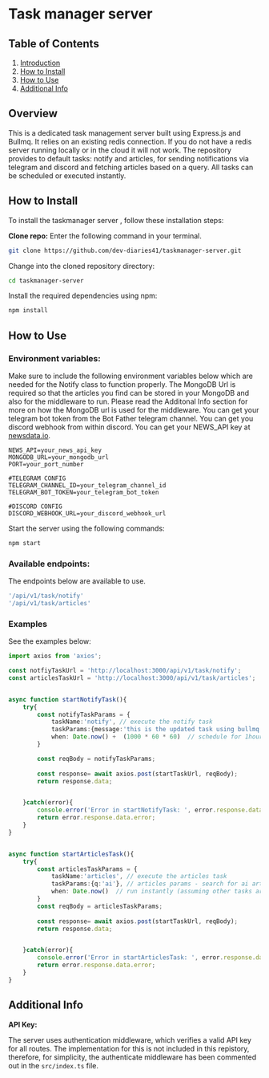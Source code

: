 # Task manager server

## Table of Contents
1. [Introduction](#overview)
2. [How to Install](#how-to-install)
3. [How to Use](#how-to-use)
4. [Additional Info](#additional-info)


## Overview
<a name="overview"></a>

This is a dedicated task management server built using Express.js and Bullmq. It relies on an existing redis connection. If you do not have a redis server running locally or in the cloud it will not work. The repository provides to default tasks: notify and articles, for sending notifications via telegram and discord and fetching articles based on a query. All tasks can be scheduled or executed instantly.

## How to Install
<a name="how-to-install"></a>

To install the taskmanager server , follow these installation steps:

**Clone repo:**
Enter the following command in your terminal.

```bash
git clone https://github.com/dev-diaries41/taskmanager-server.git
```

Change into the cloned repository directory:

```bash
cd taskmanager-server
```

Install the required dependencies using npm:
  
```bash
npm install
```

## How to Use
<a name="how-to-use"></a>

### Environment variables:

Make sure to include the following environment variables below which are needed for the Notify class to function properly. The MongoDB Url is required so that the articles you find can be stored in  your MongoDB and also for the middleware to run. Please read the Additonal Info section for more on how the MongoDB url is used for the middleware. You can get your telegram bot token from the Bot Father telegram channel. You can get you discord webhook from within discord. You can get your NEWS_API key at [newsdata.io](https://newsdata.io/).

```
NEWS_API=your_news_api_key
MONGODB_URL=your_mongodb_url
PORT=your_port_number

#TELEGRAM CONFIG
TELEGRAM_CHANNEL_ID=your_telegram_channel_id
TELEGRAM_BOT_TOKEN=your_telegram_bot_token

#DISCORD CONFIG
DISCORD_WEBHOOK_URL=your_discord_webhook_url
```

Start the server using the following commands:

```bash
npm start 
```

### Available endpoints:

The endpoints below are available to use.

```javascript
'/api/v1/task/notify'
'/api/v1/task/articles'
```

### Examples

See the examples below:

```typescript
import axios from 'axios'; 

const notfiyTaskUrl = 'http://localhost:3000/api/v1/task/notify';
const articlesTaskUrl = 'http://localhost:3000/api/v1/task/articles';


async function startNotifyTask(){
    try{
        const notifyTaskParams = {
            taskName:'notify', // execute the notify task
            taskParams:{message:'this is the updated task using bullmq instant'}, // notify params
            when: Date.now() +  (1000 * 60 * 60)  // schedule for 1hour away
        }

        const reqBody = notifyTaskParams; 
           
        const response= await axios.post(startTaskUrl, reqBody);
        return response.data;


    }catch(error){
        console.error('Error in startNotifyTask: ', error.response.data.error)
        return error.response.data.error;
    }
}


async function startArticlesTask(){
    try{
        const articlesTaskParams = {
            taskName:'articles', // execute the articles task
            taskParams:{q:'ai'}, // articles params - search for ai articles
            when: Date.now()  // run instantly (assuming other tasks are not in the queue)
        }
        const reqBody = articlesTaskParams; 
           
        const response= await axios.post(startTaskUrl, reqBody);
        return response.data;


    }catch(error){
        console.error('Error in startArticlesTask: ', error.response.data.error)
        return error.response.data.error;
    }
}
```

## Additional Info
<a name="additional-info"></a>

**API Key:**

 The server uses authentication middleware, which verifies a valid API key for all routes. The implementation for this is not included in this repistory, therefore, for simplicity, the authenticate middleware has been commented out in the `src/index.ts` file.